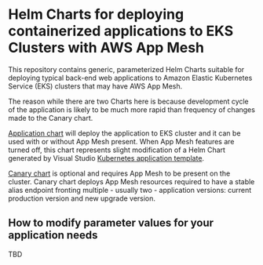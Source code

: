 # Helm Charts for deploying containerized applications to EKS Clusters with AWS App Mesh

This repository contains generic, parameterized Helm Charts suitable for deploying typical back-end web applications to Amazon Elastic Kubernetes Service (EKS) clusters that may have AWS App Mesh.

The reason while there are two Charts here is because development cycle of the application is likely to be much more rapid than frequency of changes made to the Canary chart.

[Application chart](./application/README.MD) will deploy the application to EKS cluster and it can be used with or without App Mesh present. When App Mesh features are turned off, this chart represents slight modification of a Helm Chart generated by Visual Studio [Kubernetes application template](https://docs.microsoft.com/en-us/visualstudio/containers/tutorial-kubernetes-tools?view=vs-2019#create-a-new-kubernetes-project).

[Canary chart](./canary/README.MD) is optional and requires App Mesh to be present on the cluster. Canary chart deploys App Mesh resources required to have a stable alias endpoint fronting multiple - usually two - application versions: current production version and new upgrade version.

## How to modify parameter values for your application needs

TBD
